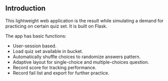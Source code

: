 ## Introduction

This lightweight web application is the result while simulating a demand for practicing on certain quiz set. It is built on Flask.

The app has basic functions:

* User-session based.
* Load quiz set available in bucket.
* Automatically shuffle choices to randomize answers pattern.
* Adaptive layout for single-choice and multiple-choices question.
* Record score for tracking performance.
* Record fail list and export for further practice.